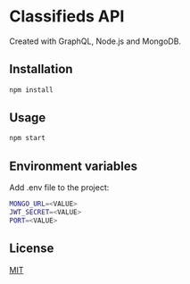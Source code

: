 # Classifieds API

Created with GraphQL, Node.js and MongoDB.  

## Installation

```bash
npm install
```

## Usage

```bash
npm start
```

## Environment variables

Add .env file to the project:

```bash
MONGO_URL=<VALUE>
JWT_SECRET=<VALUE>
PORT=<VALUE>
```

## License
[MIT](https://choosealicense.com/licenses/mit/)